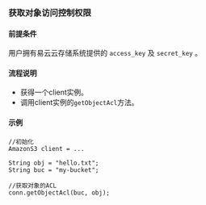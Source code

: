 ### 获取对象访问控制权限
#### 前提条件
用户拥有易云云存储系统提供的 `access_key` 及 `secret_key` 。

#### 流程说明

* 获得一个client实例。
* 调用client实例的`getObjectAcl`方法。

#### 示例
```
//初始化
AmazonS3 client = ...

String obj = "hello.txt";
String buc = "my-bucket";

//获取对象的ACL
conn.getObjectAcl(buc, obj);
```
